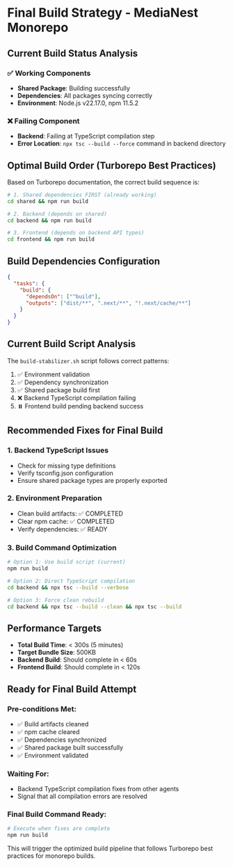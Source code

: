 # Final Build Strategy - MediaNest Monorepo

## Current Build Status Analysis

### ✅ Working Components

- **Shared Package**: Building successfully
- **Dependencies**: All packages syncing correctly
- **Environment**: Node.js v22.17.0, npm 11.5.2

### ❌ Failing Component

- **Backend**: Failing at TypeScript compilation step
- **Error Location**: `npx tsc --build --force` command in backend directory

## Optimal Build Order (Turborepo Best Practices)

Based on Turborepo documentation, the correct build sequence is:

```bash
# 1. Shared dependencies FIRST (already working)
cd shared && npm run build

# 2. Backend (depends on shared)
cd backend && npm run build

# 3. Frontend (depends on backend API types)
cd frontend && npm run build
```

## Build Dependencies Configuration

```json
{
  "tasks": {
    "build": {
      "dependsOn": ["^build"],
      "outputs": ["dist/**", ".next/**", "!.next/cache/**"]
    }
  }
}
```

## Current Build Script Analysis

The `build-stabilizer.sh` script follows correct patterns:

1. ✅ Environment validation
2. ✅ Dependency synchronization
3. ✅ Shared package build first
4. ❌ Backend TypeScript compilation failing
5. ⏸️ Frontend build pending backend success

## Recommended Fixes for Final Build

### 1. Backend TypeScript Issues

- Check for missing type definitions
- Verify tsconfig.json configuration
- Ensure shared package types are properly exported

### 2. Environment Preparation

- Clean build artifacts: ✅ COMPLETED
- Clear npm cache: ✅ COMPLETED
- Verify dependencies: ✅ READY

### 3. Build Command Optimization

```bash
# Option 1: Use build script (current)
npm run build

# Option 2: Direct TypeScript compilation
cd backend && npx tsc --build --verbose

# Option 3: Force clean rebuild
cd backend && npx tsc --build --clean && npx tsc --build
```

## Performance Targets

- **Total Build Time**: < 300s (5 minutes)
- **Target Bundle Size**: 500KB
- **Backend Build**: Should complete in < 60s
- **Frontend Build**: Should complete in < 120s

## Ready for Final Build Attempt

### Pre-conditions Met:

- ✅ Build artifacts cleaned
- ✅ npm cache cleared
- ✅ Dependencies synchronized
- ✅ Shared package built successfully
- ✅ Environment validated

### Waiting For:

- Backend TypeScript compilation fixes from other agents
- Signal that all compilation errors are resolved

### Final Build Command Ready:

```bash
# Execute when fixes are complete
npm run build
```

This will trigger the optimized build pipeline that follows Turborepo best practices for monorepo builds.
